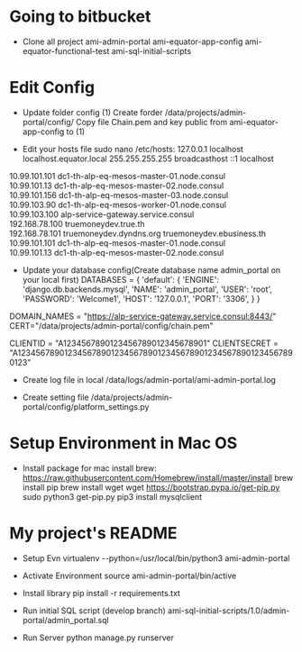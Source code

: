 # Going to bitbucket
- Clone all project 
ami-admin-portal
ami-equator-app-config
ami-equator-functional-test
ami-sql-initial-scripts

# Edit Config
- Update folder config
(1) Create forder /data/projects/admin-portal/config/
Copy file Chain.pem  and key public from ami-equator-app-config to (1)

- Edit your hosts file sudo nano /etc/hosts:
127.0.0.1       localhost localhost.equator.local
255.255.255.255 broadcasthost
::1             localhost
 
10.99.101.101 dc1-th-alp-eq-mesos-master-01.node.consul             
10.99.101.13 dc1-th-alp-eq-mesos-master-02.node.consul              
10.99.101.156 dc1-th-alp-eq-mesos-master-03.node.consul             
10.99.103.90 dc1-th-alp-eq-mesos-worker-01.node.consul              
10.99.103.100 alp-service-gateway.service.consul                    
192.168.78.100  truemoneydev.true.th                                
192.168.78.101  truemoneydev.dyndns.org truemoneydev.ebusiness.th                               
10.99.101.101 dc1-th-alp-eq-mesos-master-01.node.consul             
10.99.101.13 dc1-th-alp-eq-mesos-master-02.node.consul

- Update your database config(Create database name admin_portal on your local first)
DATABASES = {
    'default': {
        'ENGINE': 'django.db.backends.mysql',
        'NAME': 'admin_portal',
        'USER': 'root',
        'PASSWORD': 'Welcome1',
        'HOST': '127.0.0.1',
        'PORT': '3306',
    }
}
 
DOMAIN_NAMES = "https://alp-service-gateway.service.consul:8443/"
CERT="/data/projects/admin-portal/config/chain.pem"
 
CLIENTID = "A1234567890123456789012345678901"
CLIENTSECRET = "A123456789012345678901234567890123456789012345678901234567890123"    

- Create log file in local
/data/logs/admin-portal/ami-admin-portal.log

- Create setting file
/data/projects/admin-portal/config/platform_settings.py          

# Setup Environment in Mac OS
- Install package for mac
install brew: 
https://raw.githubusercontent.com/Homebrew/install/master/install
brew install pip
brew install wget
wget https://bootstrap.pypa.io/get-pip.py
sudo python3 get-pip.py
pip3 install mysqlclient

# My project's README

- Setup Evn
virtualenv --python=/usr/local/bin/python3 ami-admin-portal

- Activate Environment
source ami-admin-portal/bin/active

- Install library
pip install -r requirements.txt

- Run initial SQL script (develop branch)
ami-sql-initial-scripts/1.0/admin-portal/admin_portal.sql

- Run Server
python manage.py runserver

